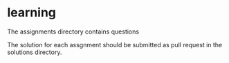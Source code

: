 # learning

The assignments directory contains questions 

The solution for each assgnment should be submitted as pull request in the solutions directory.
